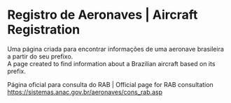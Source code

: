 # Registro de Aeronaves | Aircraft Registration 

Uma página criada para encontrar informações de uma aeronave brasileira a partir do seu prefixo.<br>
A page created to find information about a Brazilian aircraft based on its prefix.

Página oficial para consulta do RAB | Official page for RAB consultation <br>
https://sistemas.anac.gov.br/aeronaves/cons_rab.asp
